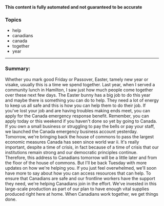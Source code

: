 **This content is fully automated and not guaranteed to be accurate**

### Topics

- help
- canadians
- canada
- together
- year

---

### Summary:



Whether you mark good Friday or Passover, Easter, tamely new year or visake, usually this is a time we spend together.
Last year, when I served a community lunch in Hamilton, I saw just how much people come together over these next few days.
The Easter bunny has a big job to do this year and maybe there is something you can do to help.
They need a lot of energy to keep us all safe and this is how you can help them to do their job.
If you've lost your job and are having troubles making ends meet, you can apply for the Canada emergency response benefit.
Remember, you can apply today or this weekend if you haven't done so yet by going to Canada.
If you own a small business or struggling to pay the bells or pay your staff, we launched the Canada emergency business account yesterday.
Tomorrow, we're bringing back the house of commons to pass the largest economic measures Canada has seen since world war ii. It's really important, despite a time of crisis, in fact because of a time of crisis that our institutions remain strong and our democratic principles continue.
Therefore, this address to Canadians tomorrow will be a little later and from the floor of the house of commons.
But I'll be back Tuesday with more updates on how we're helping you.
If you just feel overwhelmed, we'll soon have more to say about how you can access resources that can help.
To ensure that Canadians are safe and our frontline workers have the support they need, we're helping Canadians join in the effort.
We've invested in this large-scale production as part of our plan to have enough vital supplies produced right here at home.
When Canadians work together, we get things done.